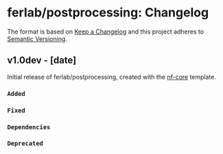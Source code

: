 # ferlab/postprocessing: Changelog

The format is based on [Keep a Changelog](https://keepachangelog.com/en/1.0.0/)
and this project adheres to [Semantic Versioning](https://semver.org/spec/v2.0.0.html).

## v1.0dev - [date]

Initial release of ferlab/postprocessing, created with the [nf-core](https://nf-co.re/) template.

### `Added`

### `Fixed`

### `Dependencies`

### `Deprecated`

